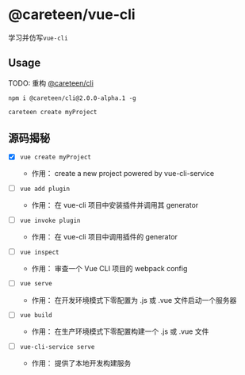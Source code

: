 # @careteen/vue-cli

学习并仿写`vue-cli`


## Usage

TODO:  重构 [@careteen/cli](https://github.com/careteenL/cli)

```shell
npm i @careteen/cli@2.0.0-alpha.1 -g

careteen create myProject
```

## 源码揭秘

- [x] `vue create myProject`
  - 作用： create a new project powered by vue-cli-service
- [ ] `vue add plugin`
  - 作用： 在 vue-cli 项目中安装插件并调用其 generator 
- [ ] `vue invoke plugin`
  - 作用： 在 vue-cli 项目中调用插件的 generator 
- [ ] `vue inspect`
  - 作用： 审查一个 Vue CLI 项目的 webpack config 
- [ ] `vue serve`
  - 作用： 在开发环境模式下零配置为 .js 或 .vue 文件启动一个服务器 
- [ ] `vue build`
  - 作用： 在生产环境模式下零配置构建一个 .js 或 .vue 文件

- [ ] `vue-cli-service serve`
  - 作用： 提供了本地开发构建服务

